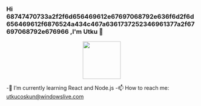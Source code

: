 ### Hi 68747470733a2f2f6d656469612e67697068792e636f6d2f6d656469612f6876524a434c467a6361737252346961377a2f67697068792e676966 ,I'm Utku 👋

<div id="header" align="center">
<img src="https://media.giphy.com/media/1C8bHHJturSx2/giphy.gif" width="100"/>
</div>


-🌱 I’m currently learning React and Node.js
-📫 How to reach me: utkucoskun@windowslive.com

